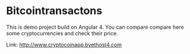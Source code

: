 # Bitcointransactons

This is demo project build on Angular 4. You can compare compare here some cryptocurrencies and check their price.

Link: http://www.cryptocoinapp.byethost4.com
